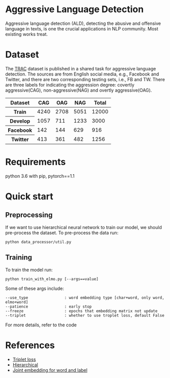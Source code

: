 # Aggressive Language Detection
Aggressive language detection (ALD), detecting the abusive and offensive
language in texts, is one the crucial applications in NLP community. Most
existing works treat.

# Dataset
The [TRAC](https://sites.google.com/view/trac1/home) dataset is published in a shared task for aggressive language detection. 
The sources are from English social media, e.g., Facebook and Twitter, and there are two corresponding testing sets, i.e., FB and TW. 
There are three labels for indicating the aggression degree: covertly aggressive(CAG), non-aggressive(NAG) and overtly aggressive(OAG).
<div class="datagrid" style="width:500px;">
<table>
<thead><tr><th>Dataset</th><th>CAG</th><th>OAG</th><th>NAG</th><th>Total</th></tr></thead>
<tbody>
<tr><th>Train</th><td>4240</td><td>2708</td><td>5051</td><td>12000</td></tr>
<tr><th>Develop</th><td>1057</td><td>711</td><td>1233</td><td>3000</td></tr>
<tr><th>Facebook</th><td>142</td><td>144</td><td>629</td><td>916</td></tr>
<tr><th>Twitter</th><td>413</td><td>361</td><td>482</td><td>1256</td></tr>
</tbody>
</table>
</div>

# Requirements
python 3.6 with pip, pytorch==1.1

# Quick start
## Preprocessing
If we want to use hierarchical neural network to train our model, we should pre-process the dataset. 
To pre-process the data run:
```angular2html
python data_processor/util.py
```

## Training
To train the model run:
```angular2html
python train_with_elmo.py [--args==value]
```
Some of these args include:
```angular2html
--use_type                : word embedding type [char+word, only word, elmo+word]
--patience                : early stop
--freeze                  : epochs that embedding matrix not update
--triplet                 : whether to use troplet loss, default False
```
For more details, refer to the code

# References
* [Triplet loss](https://github.com/adambielski/siamese-triplet)
* [Hierarchical](https://www.aclweb.org/anthology/N16-1174.pdf)
* [Joint embedding for word and label](https://arxiv.org/abs/1805.04174)
